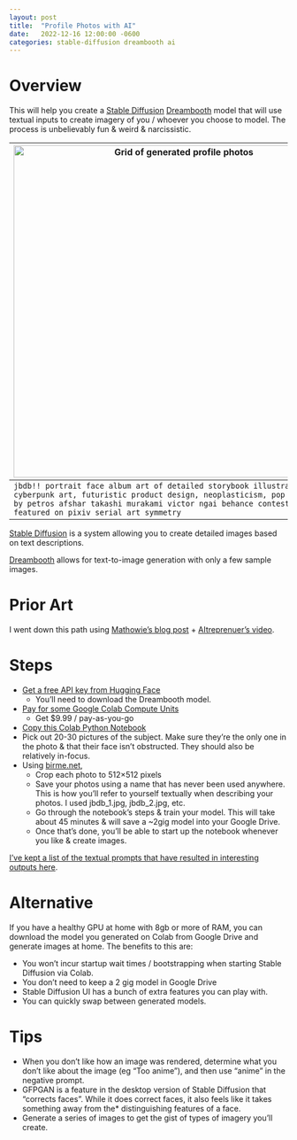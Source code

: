 ```yaml
---
layout: post
title:  "Profile Photos with AI"
date:   2022-12-16 12:00:00 -0600
categories: stable-diffusion dreambooth ai
---
```




# Overview

This will help you create a [Stable Diffusion](https://en.wikipedia.org/wiki/Stable_Diffusion) [Dreambooth](https://github.com/XavierXiao/Dreambooth-Stable-Diffusion) model that will use textual inputs to create imagery of you / whoever you choose to model. The process is unbelievably fun & weird & narcissistic.

| <img src='/assets/stable-diffusion/grid-0003.jpg' width='600' alt='Grid of generated profile photos'/> |
|--|
| `jbdb!! portrait face album art of detailed storybook illustration, cyberpunk art, futuristic product design, neoplasticism, pop surrealism by petros afshar takashi murakami victor ngai behance contest winner featured on pixiv serial art symmetry` |

[Stable Diffusion](https://en.wikipedia.org/wiki/Stable_Diffusion) is a system allowing you to create detailed images based on text descriptions.

[Dreambooth](https://github.com/XavierXiao/Dreambooth-Stable-Diffusion) allows for text-to-image generation with only a few sample images.

# Prior Art
I went down this path using [Mathowie’s blog post](https://a.wholelottanothing.org/2022/11/02/stable-diffusion-and-ai-generated-art-is-absolutely-wild-in-every-way/) + [AItreprenuer’s video](https://www.youtube.com/watch?v=ravETUa84P8&feature=emb_title).

# Steps

  * [Get a free API key from Hugging Face](https://huggingface.co/docs/huggingface_hub/how-to-inference)
    * You’ll need to download the Dreambooth model.
  * [Pay for some Google Colab Compute Units](https://colab.research.google.com/signup)
    * Get $9.99 / pay-as-you-go
  * [Copy this Colab Python Notebook](https://colab.research.google.com/github/TheLastBen/fast-stable-diffusion/blob/main/fast-DreamBooth.ipynb)
  * Pick out 20-30 pictures of the subject. Make sure they’re the only one in the photo & that their face isn’t obstructed. They should also be relatively in-focus.
  * Using [birme.net](), 
    * Crop each photo to 512×512 pixels
    * Save your photos using a name that has never been used anywhere. This is how you’ll refer to yourself textually when describing your photos. I used jbdb_1.jpg, jbdb_2.jpg, etc.
    * Go through the notebook’s steps & train your model. This will take about 45 minutes & will save a ~2gig model into your Google Drive.
    * Once that’s done, you’ll be able to start up the notebook whenever you like & create images.

[I’ve kept a list of the textual prompts that have resulted in interesting outputs here](https://docs.google.com/spreadsheets/d/1JpOyfkGSfIAnFCvaAFARe89sjEipMH77pxsWeY3UEs4/edit#gid=0).

# Alternative
If you have a healthy GPU at home with 8gb or more of RAM, you can download the model you generated on Colab from Google Drive and generate images at home. The benefits to this are:

* You won’t incur startup wait times / bootstrapping when starting Stable Diffusion via Colab.
* You don’t need to keep a 2 gig model in Google Drive
* Stable Diffusion UI has a bunch of extra features you can play with.
* You can quickly swap between generated models.

# Tips

* When you don’t like how an image was rendered, determine what you don’t like about the image (eg “Too anime”), and then use “anime” in the negative prompt.
* GFPGAN is a feature in the desktop version of Stable Diffusion that “corrects faces”. While it does correct faces, it also feels like it takes something away from the* distinguishing features of a face.
* Generate a series of images to get the gist of types of imagery you’ll create.